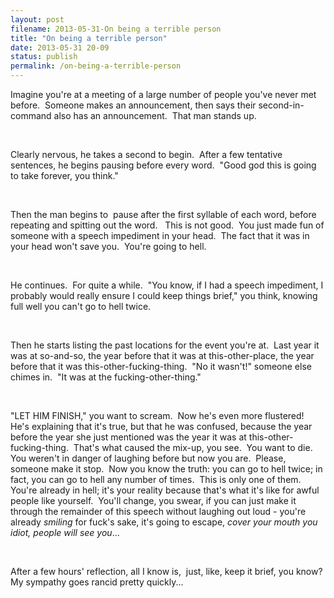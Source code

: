 ```yaml
---
layout: post
filename: 2013-05-31-On being a terrible person
title: "On being a terrible person"
date: 2013-05-31 20-09
status: publish
permalink: /on-being-a-terrible-person
---
```

Imagine you're at a meeting of a large number of people you've never met before.  Someone makes an announcement, then says their second-in-command also has an announcement.  That man stands up.

&nbsp;

Clearly nervous, he takes a second to begin.  After a few tentative sentences, he begins pausing before every word.  "Good god this is going to take forever, you think."

&nbsp;

Then the man begins to  pause after the first syllable of each word, before repeating and spitting out the word.   This is not good.  You just made fun of someone with a speech impediment in your head.  The fact that it was in your head won't save you.  You're going to hell.

&nbsp;

He continues.  For quite a while.  "You know, if I had a speech impediment, I probably would really ensure I could keep things brief," you think, knowing full well you can't go to hell twice.

&nbsp;

Then he starts listing the past locations for the event you're at.  Last year it was at so-and-so, the year before that it was at this-other-place, the year before that it was this-other-fucking-thing.  "No it wasn't!" someone else chimes in.  "It was at the fucking-other-thing."

&nbsp;

"LET HIM FINISH," you want to scream.  Now he's even more flustered!  He's explaining that it's true, but that he was confused, because the year before the year she just mentioned was the year it was at this-other-fucking-thing.  That's what caused the mix-up, you see.  You want to die.  You weren't in danger of laughing before but now you are.  Please, someone make it stop.  Now you know the truth: you can go to hell twice; in fact, you can go to hell any number of times.  This is only one of them.  You're already in hell; it's your reality because that's what it's like for awful people like yourself.  You'll change, you swear, if you can just make it through the remainder of this speech without laughing out loud - you're already <em>smiling</em> for fuck's sake, it's going to escape, <em>cover your mouth you </em><em>idiot, people will see you</em>...

&nbsp;

After a few hours' reflection, all I know is,  just, like, keep it brief, you know?  My sympathy goes rancid pretty quickly...